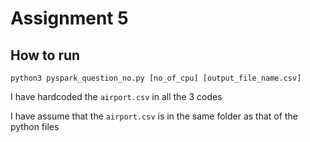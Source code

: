 # Assignment 5

## How to run

`python3 pyspark_question_no.py [no_of_cpu] [output_file_name.csv]`

I have hardcoded the `airport.csv` in all the 3 codes

I have assume that the `airport.csv` is in the same folder as that of the python files